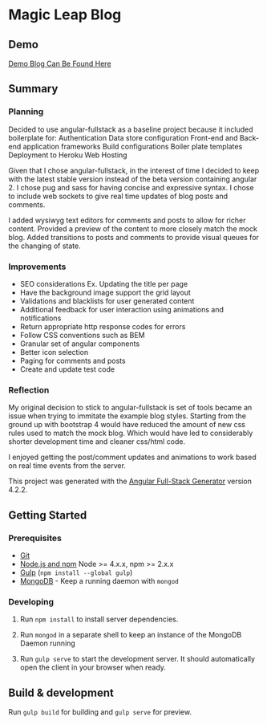 # Magic Leap Blog

## Demo
[Demo Blog Can Be Found Here](https://magic-leap-blog-demo.herokuapp.com/)

## Summary

### Planning
Decided to use angular-fullstack as a baseline project because it included boilerplate for:
Authentication
Data store configuration
Front-end and Back-end application frameworks
Build configurations
Boiler plate templates
Deployment to Heroku Web Hosting

Given that I chose angular-fullstack, in the interest of time I decided to keep with the latest stable version instead of the beta version containing angular 2. I chose pug and sass for having concise and expressive syntax. I chose to include web sockets to give real time updates of blog posts and comments. 

I added wysiwyg text editors for comments and posts to allow for richer content. Provided a preview of the content to more closely match the mock blog. Added transitions to posts and comments to provide visual queues for the changing of state. 

### Improvements
- SEO considerations Ex. Updating the title per page
- Have the background image support the grid layout
- Validations and blacklists for user generated content
- Additional feedback for user interaction using animations and notifications
- Return appropriate http response codes for errors
- Follow CSS conventions such as BEM
- Granular set of angular components
- Better icon selection
- Paging for comments and posts
- Create and update test code

### Reflection
My original decision to stick to angular-fullstack is set of tools became an issue when trying to immitate the example blog styles. Starting from the ground up with bootstrap 4 would have reduced the amount of new css rules used to match the mock blog. Which would have led to considerably shorter development time and cleaner css/html code. 

I enjoyed getting the post/comment updates and animations to work based on real time events from the server.

This project was generated with the [Angular Full-Stack Generator](https://github.com/DaftMonk/generator-angular-fullstack) version 4.2.2.

## Getting Started

### Prerequisites

- [Git](https://git-scm.com/)
- [Node.js and npm](nodejs.org) Node >= 4.x.x, npm >= 2.x.x
- [Gulp](http://gulpjs.com/) (`npm install --global gulp`)
- [MongoDB](https://www.mongodb.org/) - Keep a running daemon with `mongod`

### Developing

1. Run `npm install` to install server dependencies.

2. Run `mongod` in a separate shell to keep an instance of the MongoDB Daemon running

3. Run `gulp serve` to start the development server. It should automatically open the client in your browser when ready.

## Build & development

Run `gulp build` for building and `gulp serve` for preview.
